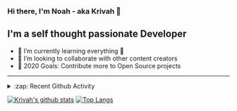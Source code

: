 ### Hi there, I'm Noah - aka Krivah 👋

## I'm a self thought passionate Developer

- 🌱 I’m currently learning everything 🤣
- 👯 I’m looking to collaborate with other content creators
- 🥅 2020 Goals: Contribute more to Open Source projects

---

<details>
  <summary>:zap: Recent Github Activity</summary>
  
<!--START_SECTION:activity-->
1. 🎉 Merged PR [#3](https://github.com/krivahtoo/telechat/pull/3) in [krivahtoo/telechat](https://github.com/krivahtoo/telechat)
2. 🎉 Merged PR [#5](https://github.com/Kriv-Art/BibleBot/pull/5) in [Kriv-Art/BibleBot](https://github.com/Kriv-Art/BibleBot)
3. ❗️ Closed issue [#3](https://github.com/krivahtoo/group-manager/issues/3) in [krivahtoo/group-manager](https://github.com/krivahtoo/group-manager)
4. 🎉 Merged PR [#2](https://github.com/krivahtoo/telechat/pull/2) in [krivahtoo/telechat](https://github.com/krivahtoo/telechat)
5. ❗️ Opened issue [#5](https://github.com/krivahtoo/group-manager/issues/5) in [krivahtoo/group-manager](https://github.com/krivahtoo/group-manager)
<!--END_SECTION:activity-->

</details>


  [![Krivah's github stats](https://github-readme-stats.vercel.app/api?username=krivahtoo&count_private=true)](https://github.com/anuraghazra/github-readme-stats)
  [![Top Langs](https://github-readme-stats.vercel.app/api/top-langs/?username=krivahtoo&layout=compact&langs_count=10)](https://github.com/anuraghazra/github-readme-stats)


